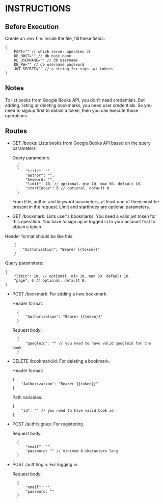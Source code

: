 # INSTRUCTIONS

## Before Execution

Create an .env file. Inside the file, fill these fields:

    {
        PORT="" // which server operates at
        DB_HOST="" // db host name
        DB_USERNAME="" // db username
        DB_PW="" // db username password
        JWT_SECRET="" // a string for sign jwt tokens
    }

## Notes

To list books from Google Books API, you don't need credentials. But adding, listing or deleting bookmarks, you need user credentials. So you need to signup first to obtain a token, then you can execute those operations.

## Routes

- GET /books: Lists books from Google Books API based on the query parameters.

  Query parameters:

        {
            "title": "",
            "author": "",
            "keyword: "",
            "limit": 10, // optional. min 10, max 50. default 10.
            "startIndex": 0 // optional. default 0.
        }

  From title, author and keyword parameters, at least one of them must be present in the request. Limit and startIndex are optional parameters.

- GET /bookmark: Lists user's bookmarks. You need a valid jwt token for this operation. You have to sign up or logged in to your account first to obtain a token.

Header format should be like this:

        {
            "Authorization": "Bearer {{token}}"
        }

Query parameters:

    {
        "limit": 10, // optional. min 10, max 50. default 10.
        "page": 0 // optional. default 0.
    }

- POST /bookmark: For adding a new bookmark.

  Header format:

        {
            "Authorization": "Bearer {{token}}"
        }

  Request body:

        {
            "googleId": "" // you need to have valid googleId for the book
        }

- DELETE /bookmark/id: For deleting a bookmark.

  Header format:

      {
          "Authorization": "Bearer {{token}}"
      }

  Path variables:

      {
          "id": "" // you need to have valid book id
      }

- POST /auth/signup: For registering.

  Request body:

        {
            "email": "",
            "password: "" // minimum 8 characters long
        }

- POST /auth/login: For logging in.

  Request body:

        {
            "email": "",
            "password: ""
        }
